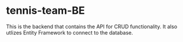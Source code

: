 # tennis-team-BE

This is the backend that contains the API for CRUD functionality. It also utlizes Entity Framework to connect to the database.
